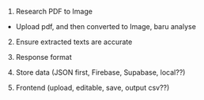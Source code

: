 1. Research PDF to Image
 - Upload pdf, and then converted to Image, baru analyse
2. Ensure extracted texts are accurate
3. Response format


4. Store data (JSON first, Firebase, Supabase, local??)
5. Frontend (upload, editable, save, output csv??)